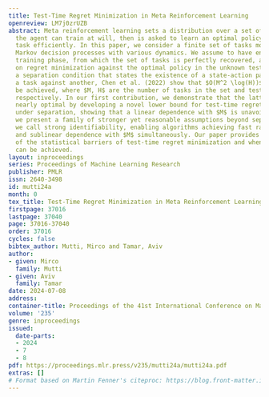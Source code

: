 ```yaml
---
title: Test-Time Regret Minimization in Meta Reinforcement Learning
openreview: LM7j0zrUZB
abstract: Meta reinforcement learning sets a distribution over a set of tasks on which
  the agent can train at will, then is asked to learn an optimal policy for any test
  task efficiently. In this paper, we consider a finite set of tasks modeled through
  Markov decision processes with various dynamics. We assume to have endured a long
  training phase, from which the set of tasks is perfectly recovered, and we focus
  on regret minimization against the optimal policy in the unknown test task. Under
  a separation condition that states the existence of a state-action pair revealing
  a task against another, Chen et al. (2022) show that $O(M^2 \log(H))$ regret can
  be achieved, where $M, H$ are the number of tasks in the set and test episodes,
  respectively. In our first contribution, we demonstrate that the latter rate is
  nearly optimal by developing a novel lower bound for test-time regret minimization
  under separation, showing that a linear dependence with $M$ is unavoidable. Then,
  we present a family of stronger yet reasonable assumptions beyond separation, which
  we call strong identifiability, enabling algorithms achieving fast rates $\log (H)$
  and sublinear dependence with $M$ simultaneously. Our paper provides a new understanding
  of the statistical barriers of test-time regret minimization and when fast rates
  can be achieved.
layout: inproceedings
series: Proceedings of Machine Learning Research
publisher: PMLR
issn: 2640-3498
id: mutti24a
month: 0
tex_title: Test-Time Regret Minimization in Meta Reinforcement Learning
firstpage: 37016
lastpage: 37040
page: 37016-37040
order: 37016
cycles: false
bibtex_author: Mutti, Mirco and Tamar, Aviv
author:
- given: Mirco
  family: Mutti
- given: Aviv
  family: Tamar
date: 2024-07-08
address:
container-title: Proceedings of the 41st International Conference on Machine Learning
volume: '235'
genre: inproceedings
issued:
  date-parts:
  - 2024
  - 7
  - 8
pdf: https://proceedings.mlr.press/v235/mutti24a/mutti24a.pdf
extras: []
# Format based on Martin Fenner's citeproc: https://blog.front-matter.io/posts/citeproc-yaml-for-bibliographies/
---
```

